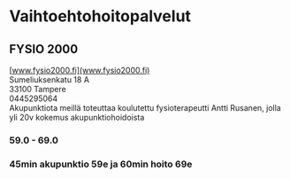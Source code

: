 # Vaihtoehtohoitopalvelut


## FYSIO 2000
[www.fysio2000.fi](www.fysio2000.fi)  
Sumeliuksenkatu 18 A  
33100 Tampere  
0445295064  
Akupunktiota meillä toteuttaa koulutettu fysioterapeutti Antti Rusanen, jolla yli 20v kokemus akupunktiohoidoista
### 59.0 - 69.0
### 45min akupunktio 59e ja 60min hoito 69e

